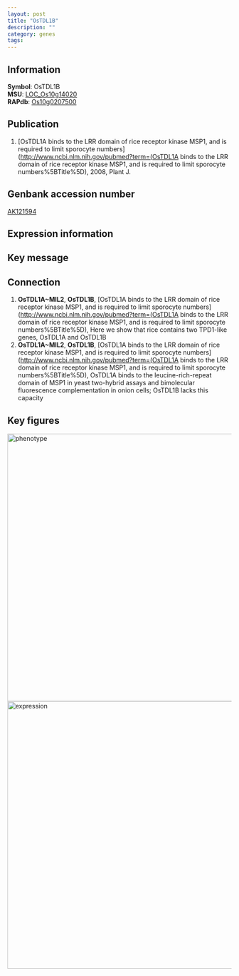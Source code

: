 ```yaml
---
layout: post
title: "OsTDL1B"
description: ""
category: genes
tags: 
---
```


## Information
__Symbol__: OsTDL1B  
__MSU__: [LOC_Os10g14020](http://rice.plantbiology.msu.edu/cgi-bin/ORF_infopage.cgi?orf=LOC_Os10g14020)  
__RAPdb__: [Os10g0207500](http://rapdb.dna.affrc.go.jp/viewer/gbrowse_details/irgsp1?name=Os10g0207500)  

## Publication
1. [OsTDL1A binds to the LRR domain of rice receptor kinase MSP1, and is required to limit sporocyte numbers](http://www.ncbi.nlm.nih.gov/pubmed?term=(OsTDL1A binds to the LRR domain of rice receptor kinase MSP1, and is required to limit sporocyte numbers%5BTitle%5D), 2008, Plant J.

## Genbank accession number
[AK121594](http://www.ncbi.nlm.nih.gov/nuccore/AK121594)

## Expression information

## Key message

## Connection
1. __OsTDL1A~MIL2__, __OsTDL1B__, [OsTDL1A binds to the LRR domain of rice receptor kinase MSP1, and is required to limit sporocyte numbers](http://www.ncbi.nlm.nih.gov/pubmed?term=(OsTDL1A binds to the LRR domain of rice receptor kinase MSP1, and is required to limit sporocyte numbers%5BTitle%5D),  Here we show that rice contains two TPD1-like genes, OsTDL1A and OsTDL1B
2. __OsTDL1A~MIL2__, __OsTDL1B__, [OsTDL1A binds to the LRR domain of rice receptor kinase MSP1, and is required to limit sporocyte numbers](http://www.ncbi.nlm.nih.gov/pubmed?term=(OsTDL1A binds to the LRR domain of rice receptor kinase MSP1, and is required to limit sporocyte numbers%5BTitle%5D),  OsTDL1A binds to the leucine-rich-repeat domain of MSP1 in yeast two-hybrid assays and bimolecular fluorescence complementation in onion cells; OsTDL1B lacks this capacity

## Key figures
<img src="http://ricencode.github.io/images/OsTDL1B.pheno.png" alt="phenotype"  style="width: 600px;"/>

<img src="http://ricencode.github.io/images/OsTDL1B.exp.png" alt="expression"  style="width: 600px;"/>


